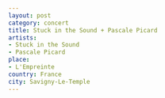 ```yaml
---
layout: post
category: concert
title: Stuck in the Sound + Pascale Picard
artists: 
- Stuck in the Sound
- Pascale Picard
place: 
- L'Empreinte
country: France
city: Savigny-Le-Temple
---
```


